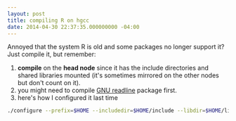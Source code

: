 ```yaml
---
layout: post
title: compiling R on hgcc
date: 2014-04-30 22:37:35.000000000 -04:00
---
```

Annoyed that the system R is old and some packages no longer support it? Just compile it, but remember:

1. **compile** on the **head node** since it has the include directories and shared libraries mounted (it's sometimes mirrored on the other nodes but don't count on it).
2. you might need to compile [GNU readline](http://cnswww.cns.cwru.edu/php/chet/readline/rltop.html) package first.
3. here's how I configured it last time

```bash
./configure --prefix=$HOME --includedir=$HOME/include --libdir=$HOME/lib --enable-R-shlib --with-blas --with-lapack
```

